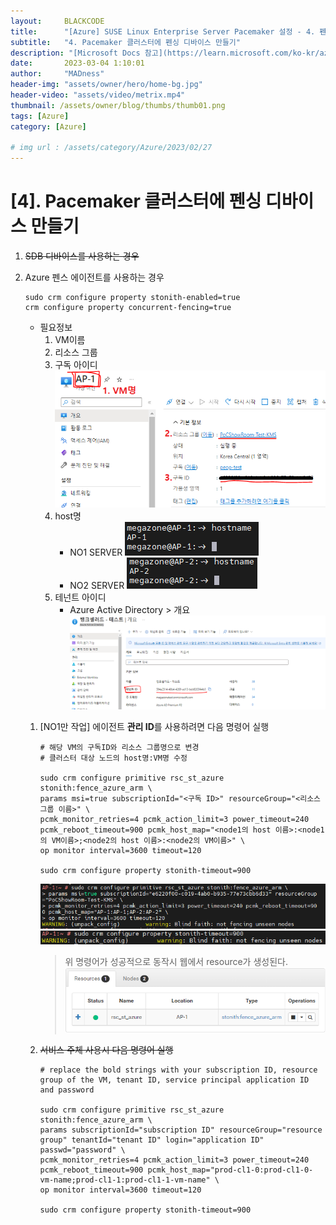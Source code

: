 ```yaml
---
layout:     BLACKCODE
title:      "[Azure] SUSE Linux Enterprise Server Pacemaker 설정 - 4. 펜싱 디바이스"
subtitle:   "4. Pacemaker 클러스터에 펜싱 디바이스 만들기"
description: "[Microsoft Docs 참고](https://learn.microsoft.com/ko-kr/azure/sap/workloads/high-availability-guide-suse-pacemaker#a-assign-the-custom-role-to-the-service-principal)"
date:       2023-03-04 1:10:01
author:     "MADness"
header-img: "assets/owner/hero/home-bg.jpg"
header-video: "assets/video/metrix.mp4"
thumbnail: /assets/owner/blog/thumbs/thumb01.png
tags: [Azure]
category: [Azure]

# img url : /assets/category/Azure/2023/02/27
---
```


# [4]. Pacemaker 클러스터에 펜싱 디바이스 만들기

1. ~~SDB 디바이스를 사용하는 경우~~
2. Azure 펜스 에이전트를 사용하는 경우

    ```
    sudo crm configure property stonith-enabled=true
    crm configure property concurrent-fencing=true
    ```
    * 필요정보
        1. VM이름
        2. 리소스 그룹
        3. 구독 아이디
        ![login](/assets/category/Azure/2023/03/03/32.PNG)
        4. host명
            * NO1 SERVER
            ![login](/assets/category/Azure/2023/03/03/33.PNG)
            * NO2 SERVER
            ![login](/assets/category/Azure/2023/03/03/34.PNG)
        5. 테넌트 아이디
            * Azure Active Directory > 개요
            ![login](/assets/category/Azure/2023/03/03/38.PNG)

    1. [NO1만 작업] 에이전트 **관리 ID**를 사용하려면 다음 명령어 실행
    
        ```
        # 해당 VM의 구독ID와 리소스 그룹명으로 변경
        # 클러스터 대상 노드의 host명:VM명 수정

        sudo crm configure primitive rsc_st_azure stonith:fence_azure_arm \
        params msi=true subscriptionId="<구독 ID>" resourceGroup="<리소스그룹 이름>" \
        pcmk_monitor_retries=4 pcmk_action_limit=3 power_timeout=240 pcmk_reboot_timeout=900 pcmk_host_map="<node1의 host 이름>:<node1의 VM이름>;<node2의 host 이름>:<node2의 VM이름>" \
        op monitor interval=3600 timeout=120

        sudo crm configure property stonith-timeout=900
        ```


        ![login](/assets/category/Azure/2023/03/03/35.PNG)
        ![login](/assets/category/Azure/2023/03/03/36.PNG)
        > 위 명령어가 성공적으로 동작시 웹에서 resource가 생성된다.
        ![login](/assets/category/Azure/2023/03/03/37.PNG)

    2. ~~서비스 주체 사용시 다음 명령어 실행~~

        ```
        # replace the bold strings with your subscription ID, resource group of the VM, tenant ID, service principal application ID and password

        sudo crm configure primitive rsc_st_azure stonith:fence_azure_arm \
        params subscriptionId="subscription ID" resourceGroup="resource group" tenantId="tenant ID" login="application ID" passwd="password" \
        pcmk_monitor_retries=4 pcmk_action_limit=3 power_timeout=240 pcmk_reboot_timeout=900 pcmk_host_map="prod-cl1-0:prod-cl1-0-vm-name;prod-cl1-1:prod-cl1-1-vm-name" \
        op monitor interval=3600 timeout=120

        sudo crm configure property stonith-timeout=900
    ```